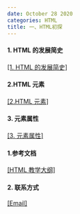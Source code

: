 ```yaml
---
date: October 28 2020
categories: HTML
title: 一、HTML初探
---
```


#### 1. HTML 的发展简史

[[1. HTML 的发展简史]](https://web-oyster.github.io/2020/10/28/HTML/HTML%20Tags/%E4%B8%80%E3%80%81HTML%E5%88%9D%E6%8E%A2/1.HTML%E5%8F%91%E5%B1%95%E7%AE%80%E5%8F%B2/)

#### 2.HTML 元素

[[2.HTML 元素]](https://web-oyster.github.io/2020/10/28/HTML/HTML%20Tags/%E4%B8%80%E3%80%81HTML%E5%88%9D%E6%8E%A2/2.HTML%E5%85%83%E7%B4%A0/)

#### 3. 元素属性

[[3. 元素属性]](https://web-oyster.github.io/2020/10/28/HTML/HTML%20Tags/%E4%B8%80%E3%80%81HTML%E5%88%9D%E6%8E%A2/4.%20%E5%85%83%E7%B4%A0%E5%B1%9E%E6%80%A7/)

#### 1.参考文档

[[HTML 教学大纲]](https://web-oyster.github.io/2020/10/28/HTML/Tutorial/HTML%E6%95%99%E5%AD%A6%E5%A4%A7%E7%BA%B2/)

#### 2. 联系方式

[[Email]](yuanmin8888@outlook.com)
